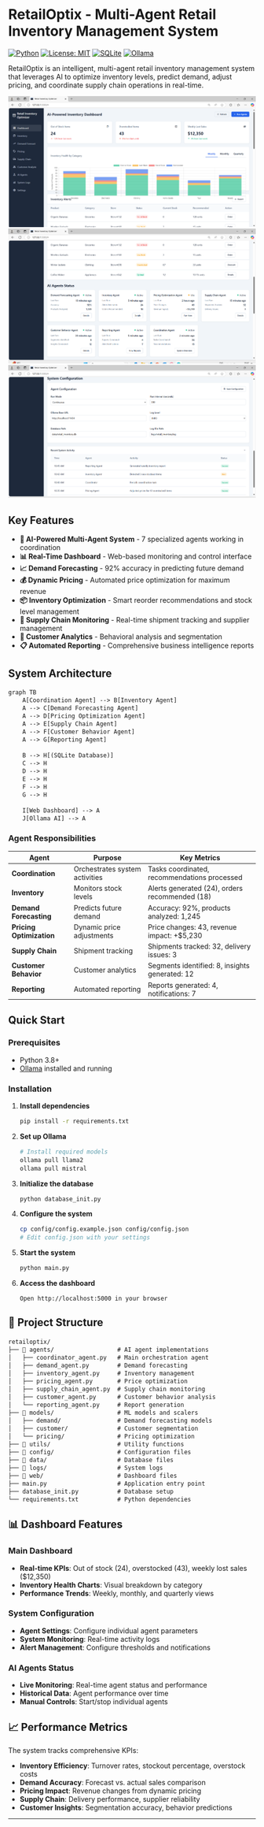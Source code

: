 # RetailOptix - Multi-Agent Retail Inventory Management System

[![Python](https://img.shields.io/badge/Python-3.8%2B-blue.svg)](https://www.python.org/downloads/)
[![License: MIT](https://img.shields.io/badge/License-MIT-yellow.svg)](https://opensource.org/licenses/MIT)
[![SQLite](https://img.shields.io/badge/Database-SQLite-003B57.svg)](https://sqlite.org/)
[![Ollama](https://img.shields.io/badge/AI-Ollama-9B59B6.svg)](https://ollama.ai/)


RetailOptix is an intelligent, multi-agent retail inventory management system that leverages AI to optimize inventory levels, predict demand, adjust pricing, and coordinate supply chain operations in real-time.

![image_alt](https://github.com/mahi-attri/ai_based_inventory_optimization/blob/main/dashboard_1.png)
![image_alt](https://github.com/mahi-attri/ai_based_inventory_optimization/blob/main/dashboard_2.png)
![image_alt](https://github.com/mahi-attri/ai_based_inventory_optimization/blob/main/dashboard_3.png)


## Key Features

- **🤖 AI-Powered Multi-Agent System** - 7 specialized agents working in coordination
- **📊 Real-Time Dashboard** - Web-based monitoring and control interface
- **📈 Demand Forecasting** - 92% accuracy in predicting future demand
- **💰 Dynamic Pricing** - Automated price optimization for maximum revenue
- **📦 Inventory Optimization** - Smart reorder recommendations and stock level management
- **🚚 Supply Chain Monitoring** - Real-time shipment tracking and supplier management
- **👥 Customer Analytics** - Behavioral analysis and segmentation
- **📋 Automated Reporting** - Comprehensive business intelligence reports

## System Architecture

```mermaid
graph TB
    A[Coordination Agent] --> B[Inventory Agent]
    A --> C[Demand Forecasting Agent]
    A --> D[Pricing Optimization Agent]
    A --> E[Supply Chain Agent]
    A --> F[Customer Behavior Agent]
    A --> G[Reporting Agent]
    
    B --> H[(SQLite Database)]
    C --> H
    D --> H
    E --> H
    F --> H
    G --> H
    
    I[Web Dashboard] --> A
    J[Ollama AI] --> A
```

### Agent Responsibilities

| Agent | Purpose | Key Metrics |
|-------|---------|-------------|
| **Coordination** | Orchestrates system activities | Tasks coordinated, recommendations processed |
| **Inventory** | Monitors stock levels | Alerts generated (24), orders recommended (18) |
| **Demand Forecasting** | Predicts future demand | Accuracy: 92%, products analyzed: 1,245 |
| **Pricing Optimization** | Dynamic price adjustments | Price changes: 43, revenue impact: +$5,230 |
| **Supply Chain** | Shipment tracking | Shipments tracked: 32, delivery issues: 3 |
| **Customer Behavior** | Customer analytics | Segments identified: 8, insights generated: 12 |
| **Reporting** | Automated reporting | Reports generated: 4, notifications: 7 |

## Quick Start

### Prerequisites

- Python 3.8+
- [Ollama](https://ollama.ai/) installed and running

### Installation

1. **Install dependencies**
   ```bash
   pip install -r requirements.txt
   ```

2. **Set up Ollama**
   ```bash
   # Install required models
   ollama pull llama2
   ollama pull mistral
   ```

3. **Initialize the database**
   ```bash
   python database_init.py
   ```

4. **Configure the system**
   ```bash
   cp config/config.example.json config/config.json
   # Edit config.json with your settings
   ```

5. **Start the system**
   ```bash
   python main.py
   ```

6. **Access the dashboard**
   ```
   Open http://localhost:5000 in your browser
   ```

## 📁 Project Structure

```
retailoptix/
├── 📁 agents/                  # AI agent implementations
│   ├── coordinator_agent.py   # Main orchestration agent
│   ├── demand_agent.py        # Demand forecasting
│   ├── inventory_agent.py     # Inventory management
│   ├── pricing_agent.py       # Price optimization
│   ├── supply_chain_agent.py  # Supply chain monitoring
│   ├── customer_agent.py      # Customer behavior analysis
│   └── reporting_agent.py     # Report generation
├── 📁 models/                  # ML models and scalers
│   ├── demand/                # Demand forecasting models
│   ├── customer/              # Customer segmentation
│   └── pricing/               # Pricing optimization
├── 📁 utils/                   # Utility functions
├── 📁 config/                  # Configuration files
├── 📁 data/                    # Database files
├── 📁 logs/                    # System logs
├── 📁 web/                     # Dashboard files
├── main.py                    # Application entry point
├── database_init.py           # Database setup
└── requirements.txt           # Python dependencies
```


## 📊 Dashboard Features

### Main Dashboard
- **Real-time KPIs**: Out of stock (24), overstocked (43), weekly lost sales ($12,350)
- **Inventory Health Charts**: Visual breakdown by category
- **Performance Trends**: Weekly, monthly, and quarterly views

### System Configuration
- **Agent Settings**: Configure individual agent parameters
- **System Monitoring**: Real-time activity logs
- **Alert Management**: Configure thresholds and notifications

### AI Agents Status
- **Live Monitoring**: Real-time agent status and performance
- **Historical Data**: Agent performance over time
- **Manual Controls**: Start/stop individual agents


## 📈 Performance Metrics

The system tracks comprehensive KPIs:

- **Inventory Efficiency**: Turnover rates, stockout percentage, overstock costs
- **Demand Accuracy**: Forecast vs. actual sales comparison
- **Pricing Impact**: Revenue changes from dynamic pricing
- **Supply Chain**: Delivery performance, supplier reliability
- **Customer Insights**: Segmentation accuracy, behavior predictions


---
